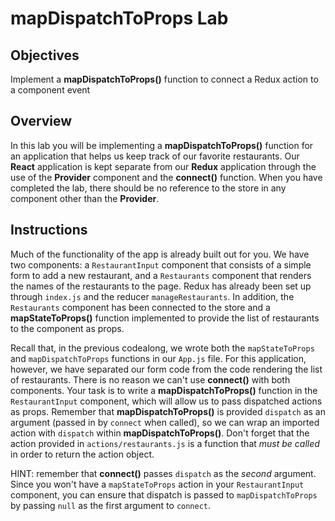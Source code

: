 # mapDispatchToProps Lab

## Objectives

Implement a **mapDispatchToProps()** function to connect a Redux action to a component event

## Overview

In this lab you will be implementing a **mapDispatchToProps()** function for an 
application that helps us keep track of our favorite restaurants. Our **React** 
application is kept separate from our **Redux** application through the use of 
the **Provider** component and the **connect()** function. When you have completed 
the lab, there should be no reference to the store in any component other than the 
**Provider**.

## Instructions

Much of the functionality of the app is already built out for you. We have two 
components: a `RestaurantInput` component that consists of a simple form to add a 
new restaurant, and a `Restaurants` component that renders the names of the 
restaurants to the page. Redux has already been set up through `index.js` and the 
reducer `manageRestaurants`. In addition, the `Restaurants` component has been 
connected to the store and a **mapStateToProps()** function implemented to provide
the list of restaurants to the component as props. 

Recall that, in the previous codealong, we wrote both the `mapStateToProps` and 
`mapDispatchToProps` functions in our `App.js` file. For this application, 
however, we have separated our form code from the code rendering the list of 
restaurants. There is no reason we can't use **connect()** with both components. 
Your task is to write a **mapDispatchToProps()** function in the `RestaurantInput` 
component, which will allow us to pass dispatched actions as props. Remember that 
**mapDispatchToProps()** is provided `dispatch` as an argument (passed in by 
`connect` when called), so we can wrap an imported action with `dispatch` within 
**mapDispatchToProps()**. Don't forget that the action provided in 
`actions/restaurants.js` is a function that _must be called_ in order to return 
the action object.

HINT: remember that **connect()** passes `dispatch` as the *second* argument. 
Since you won't have a `mapStateToProps` action in your `RestaurantInput` 
component, you can ensure that dispatch is passed to `mapDispatchToProps` by
passing `null` as the first argument to `connect`.
